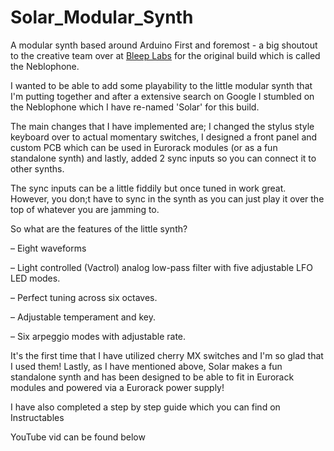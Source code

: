 # Solar_Modular_Synth
 A modular synth based around Arduino
First and foremost - a big shoutout to the creative team over at [Bleep Labs](https://bleeplabs.com/) for the original build which is called the Neblophone.

I wanted to be able to add some playability to the little modular synth that I'm putting together and after a extensive search on Google I stumbled on the Neblophone which I have re-named 'Solar' for this build.

The main changes that I have implemented are; I changed the stylus style keyboard over to actual momentary switches, I designed a front panel and custom PCB which can be used in Eurorack modules (or as a fun standalone synth) and lastly, added 2 sync inputs so you can connect it to other synths.

The sync inputs can be a little fiddily but once tuned in work great.  However, you don;t have to sync in the synth as you can just play it over the top of whatever you are jamming to.

So what are the features of the little synth?

– Eight waveforms

– Light controlled (Vactrol) analog low-pass filter with five adjustable LFO LED modes.

– Perfect tuning across six octaves.

– Adjustable temperament and key.

– Six arpeggio modes with adjustable rate.

It's the first time that I have utilized cherry MX switches and I'm so glad that I used them! 
Lastly, as I have mentioned above, Solar makes a fun standalone synth and has been designed to be able to fit in Eurorack modules and powered via a Eurorack power supply!

I have also completed a step by step guide which you can find on Instructables

YouTube vid can be found below
